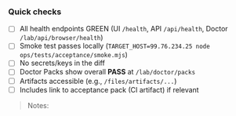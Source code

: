 ### Quick checks
- [ ] All health endpoints GREEN (UI `/health`, API `/api/health`, Doctor `/lab/api/browser/health`)
- [ ] Smoke test passes locally (`TARGET_HOST=99.76.234.25 node ops/tests/acceptance/smoke.mjs`)
- [ ] No secrets/keys in the diff
- [ ] Doctor Packs show overall **PASS** at `/lab/doctor/packs`
- [ ] Artifacts accessible (e.g., `/files/artifacts/...`)
- [ ] Includes link to acceptance pack (CI artifact) if relevant

> Notes:
